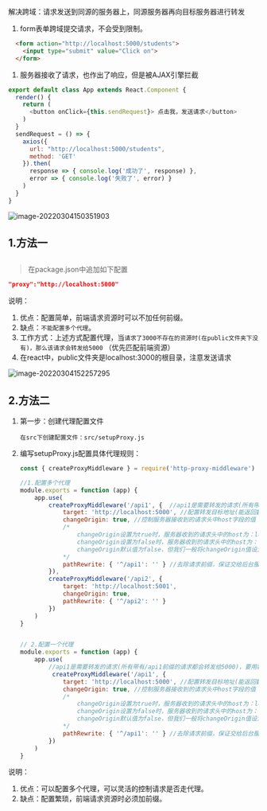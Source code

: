 解决跨域：请求发送到同源的服务器上，同源服务器再向目标服务器进行转发

1. form表单跨域提交请求，不会受到限制。

``` html
  <form action="http://localhost:5000/students">
    <input type="submit" value="Click on">
  </form>
```

1. 服务器接收了请求，也作出了响应，但是被AJAX引擎拦截

``` javascript
export default class App extends React.Component {
  render() {
    return (
      <button onClick={this.sendRequest}> 点击我，发送请求</button>
    )
  }
  sendRequest = () => {
    axios({
      url: "http://localhost:5000/students",
      method: 'GET'
    }).then(
      response => { console.log('成功了', response) },
      error => { console.log('失败了', error) }
    )
  }
}
```

![image-20220304150351903](C:\Users\zayn\AppData\Roaming\Typora\typora-user-images\image-20220304150351903.png)

## 1.方法一

## 

> 在package.json中追加如下配置

```json
"proxy":"http://localhost:5000"
```

说明：

1. 优点：配置简单，前端请求资源时可以不加任何前缀。
2. 缺点：`不能配置多个代理`。
3. 工作方式：上述方式配置代理，当`请求了3000不存在的资源时(在public文件夹下没有)，那么该请求会转发给5000` （优先匹配前端资源）
4. 在react中，public文件夹是localhost:3000的根目录，注意发送请求

![image-20220304152257295](C:\Users\zayn\AppData\Roaming\Typora\typora-user-images\image-20220304152257295.png)



## 2.方法二

1. 第一步：创建代理配置文件

   ```
   在src下创建配置文件：src/setupProxy.js
   ```

2. 编写setupProxy.js配置具体代理规则：

   ```js
   const { createProxyMiddleware } = require('http-proxy-middleware')
   
   //1.配置多个代理
   module.exports = function (app) {
       app.use(
           createProxyMiddleware('/api1', {  //api1是需要转发的请求(所有带有/api1前缀的请求都会转发给5000)
               target: 'http://localhost:5000', //配置转发目标地址(能返回数据的服务器地址)
               changeOrigin: true, //控制服务器接收到的请求头中host字段的值
               /*
                   changeOrigin设置为true时，服务器收到的请求头中的host为：localhost:5000
                   changeOrigin设置为false时，服务器收到的请求头中的host为：localhost:3000
                   changeOrigin默认值为false，但我们一般将changeOrigin值设为true
               */
               pathRewrite: { '^/api1': '' } //去除请求前缀，保证交给后台服务器的是正常请求地址(必须配置)
           }),
           createProxyMiddleware('/api2', {
               target: 'http://localhost:5001',
               changeOrigin: true,
               pathRewrite: { '^/api2': '' }
           })
       )
   }
   
   
   // 2.配置一个代理 
   module.exports = function (app) {
       app.use(
           //api1是需要转发的请求(所有带有/api1前缀的请求都会转发给5000)，要用新方法
          	createProxyMiddleware('/api1', {
               target: 'http://localhost:5000', //配置转发目标地址(能返回数据的服务器地址)
               changeOrigin: true, //控制服务器接收到的请求头中host字段的值
               /*
                   changeOrigin设置为true时，服务器收到的请求头中的host为：localhost:5000
                   changeOrigin设置为false时，服务器收到的请求头中的host为：localhost:3000
                   changeOrigin默认值为false，但我们一般将changeOrigin值设为true，向服务器撒谎我就是和你同源的
               */
               pathRewrite: { '^/api1': '' } //去除请求前缀，保证交给后台服务器的是正常请求地址(必须配置)，否则交给服务器的是/api1/students，但实际上只需要要/students
           })
       )
   }
   
   
   ```

说明：

1. 优点：可以配置多个代理，可以灵活的控制请求是否走代理。
2. 缺点：配置繁琐，前端请求资源时必须加前缀。
